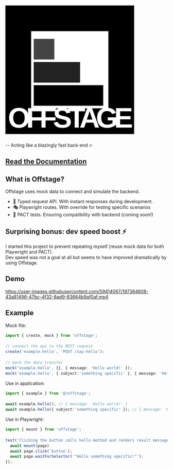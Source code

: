 # ![Logo](logo.svg)
-- Acting like a blazingly fast back-end 🔥

## [Read the Documentation](https://livinglogic-nl.github.io/offstage/)

## What is Offstage?

Offstage uses mock data to connect and simulate the backend.
- 🚀 Typed request API. With instant responses during development.
- 🎭 Playwright routes. With override for testing specific scenarios
- 🤝 PACT tests. Ensuring compatibility with backend (coming soon!)

## Surprising bonus: dev speed boost ⚡️
I started this project to prevent repeating myself (reuse mock data for both Playwright and PACT).  
Dev speed was not a goal at all but seems to have improved dramatically by using Offstage.

## Demo
https://user-images.githubusercontent.com/59414067/197384608-43a81496-47bc-4f32-8ad9-83664b9af0af.mp4

## Example

Mock file:
```ts
import { create, mock } from 'offstage';

// connect the api to the REST request
create('example.hello', 'POST /say-hello');

// mock the data transfer
mock('example.hello', {}, { message: 'Hello world!' });
mock('example.hello', { subject:'something specific' }, { message: 'Hello something specific!' });
```

Use in application:
```ts
import { example } from '@/offstage';

await example.hello(); // { message: 'Hello world!' }
await example.hello({ subject:'something specific' }); // { message: 'Hello something specific!' }
```

Use in Playwright:
```ts
import { mount } from 'offstage';

test('Clicking the button calls hello method and renders result message', async({ page }) => {
  await mount(page)
  await page.click('button');
  await page.waitForSelector('"Hello something specific!"');
});
```

